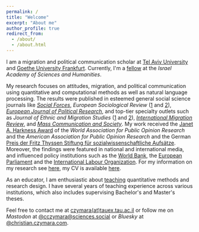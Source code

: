 ```yaml
---
permalink: /
title: "Welcome"
excerpt: "About me"
author_profile: true
redirect_from: 
  - /about/
  - /about.html
---
```


I am a migration and political communication scholar at [Tel Aviv University](https://en-social-sciences.tau.ac.il/soc-ant) and [Goethe University Frankfurt](http://www.fb03.uni-frankfurt.de/70378950). Currently, I'm a [fellow](https://www.academy.ac.il/RichText/GeneralPage.aspx?nodeId=1620) at the *Israel Academy of Sciences and Humanities*.

My research focuses on attitudes, migration, and political communication using quantitative and computational methods as well as natural language processing. The results were published in esteemed general social science journals like *[Social Forces](research/czymara_2021_sf)*, *European Sociological Review* ([1](research/czymara_schmidt-catran_2017_esr) and [2](research/czymara_dochow_2018_esr)), *[European Journal of Political Research](research/naegel_etal_2023_ejpr)*, and top-tier specialty outlets such as *Journal of Ethnic and Migration Studies* ([1](research/czymara_etal_2023_jems) and [2](research/schmidt-catran_czymara_2023_jems)), *[International Migration Review](research/czymara_2020_imr)*, and *[Mass Communication and Society](research/czymara_2023_mcas)*. My work received the [Janet A. Harkness Award](https://wapor.org/events/annual-conference/awards-funds/janet-a-harkness-student-paper-award/) of the *World Association for Public Opinion Research* and the *American Association for Public Opinion Research* and the German [Preis der Fritz Thyssen Stiftung für sozialwissenschaftliche Aufsätze](https://www.fritz-thyssen-stiftung.de/cms/wp-content/uploads/2018/06/Jahresbericht_2017_interaktiv.pdf). Moreover, the findings were featured in national and international media, and influenced policy institutions such as the [World Bank](https://openknowledge.worldbank.org/entities/publication/61074efa-6086-5048-bb91-96f4f6353f92), the [European Parliament](https://op.europa.eu/en/publication-detail/-/publication/a1016d77-2562-11eb-9d7e-01aa75ed71a1/language-en/format-PDF/source-174747154) and the [International Labour Organization](https://www.ilo.org/ilc/ILCSessions/109/reports/reports-to-the-conference/WCMS_792123/lang--en/index.htm).  For my information on my research see [here](research), my CV is available [here](cv).

As an educator, I am enthusiastic about [teaching](teach) quantitative methods and research design. I have several years of teaching experience across various institutions, which also includes supervising Bachelor's and Master's theses.

Feel free to contact me at [czymara(at)tauex.tau.ac.il](mailto:czymara@tauex.tau.ac.il) or follow me on *Mastodon* at <a rel="me" href="https://sciences.social/@cczymara">@cczymara@sciences.social</a> or *Bluesky* at [@christian.czymara.com](https://bsky.app/profile/christian.czymara.com).

